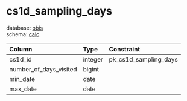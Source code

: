 # cs1d_sampling_days
database: [obis](../)  
schema: [calc](calc)  

|Column|Type|Constraint|
|:---|:---|:---|
|cs1d_id|integer|pk_cs1d_sampling_days |
|number_of_days_visited|bigint||
|min_date|date||
|max_date|date||

